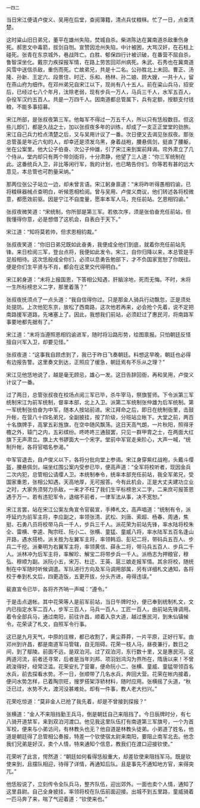     一四二 

   当日宋江便请卢俊义、吴用在后堂，查阅簿籍，清点兵仗粮秣。忙了一日，点查清楚。

   这时粱山旧日弟兄，董平在雄州失陷，焚城自杀。柴进陈达在冀南道杀敌重伤身死。郝思文中毒箭，拔剑自刎。宣赞因沧州失陷，中计被困，大骂汉奸，在石柱上碰死。张青在东京城外，巷战阵亡。白胜、郁保四行计被识破，在番营不屈自杀，鲁智深坐化。戴宗力疾探报军情，在路上劳苦回邓州病死。朱武、石秀也在冀南道风雪中送信杀敌，重伤而死。亡故弟兄，共是十二名。公孙胜北上未回。曹正、汤隆、孙新、王定六、段景住、时迁、乐和、杨林、孙二娘、顾大嫂，一共十人，留在燕山府为细作。在邓州弟兄自宋江以下，现尚有八十五人。前在粱山兵马，招安后，已经过七八个年月，汰除老弱，现有步兵一万人，马兵三千人，水军五百人，杂役军汉约五百人。共是一万四千人。因南道都总管属下，兵有定额，按额支付钱粮，不能多事招募。

   宋江所部，是张叔夜第三军。他每军不得过一万五千人，所以只有恁般数目。但这些儿郎们，都是久战之士，加以张叔夜多年的训练，却成了一支正正堂堂的劲旅。宋江自己兵力检点清楚之后，又与吴用计议了一番。次日便又去谒见张叔夜。那张总管虽是年近六旬的人，却幸还是须发乌黑，身着战袍，腰悬佩剑，挺直了腰躯，坐在公案里。他大公子伯奋、次公子仲雄，引了宋江来到案前拜谒。帘外肃立了几个侍从，堂内却只有两个带剑衙将，十分肃静，他望了三人道：“你三军统制在此。这番统兵入卫，非比等闲行军，我的计划，也已略告你们。你等若有甚的远大意见，本总管也可酌量采纳。”

   那两位张公子站立一边，却未曾言语。宋江躬身禀道：“末将昨听得愚相钧谕，已将粮秣器械点查明白，听候恩相检阅。曾与吴用、卢俊义商议，他们转述各将校微意，都愿效前驱。因是宁江不自度量，愿率本军人马，充任前站。乞恩相钧谕。”

   张叔夜微笑道：“宋统制，你所部是第三军。若依次序，须是张伯奋充任前站，但我懂得你意，必是想借了这机会，自表白于天下。”

   宋江道：“知将莫若帅，但求恩相钧裁。”

   张叔夜笑道：“你旧日弟兄既如此奋勇，我便成全他们到底，就着你充任前站先锋。来日检阅三军，登台点将，我便如此发令。宋江，自你归降以来，本总管是手足般相待。这次恁般成全你们，必须以息勇告勉部下，才不负国家宽恕了你既往。便是你们生平贤与不肖，都会在这里交代得明白。”

   宋江躬身道：“末将上报国恩，下答相公知遇，肝脑涂地，死而无悔。不时，末将一生所标榜忠义二字，那里着落？”

   张叔夜抚须点了一点头道：“我自信得你过。只是那金人骑兵行动飘忽，正是须处处提防。上次他犯东京，放松了西南路，这次他若再来，必会抢个先着，说不定把南路援军道路，先堵塞上了。因此，我想我们前站，必须赶过了惠民河，将南路军事要地都先据有了。”

   宋江道：“末将当遵照恩相钧谕进军，随时将沿路形势，绘图禀报。只怕朝廷反怪擅自兴军入卫，却要见怪。”

   张叔夜道：“这事我自顾虑到了，我已于昨日飞奏朝廷。料想这早晚，朝廷也必得有边报告警。这里奏文到达，正照应了缓急，朝廷焉有不乐从之理？”

   宋江见他恁地说了，越是毫无顾忌，雄心一发。这日告辞回衙，再和吴用，卢俊义计议了一番。

   过了两日，总管张叔夜在校场点阅三军已毕，杀牛宰马，祭旗誓师。下令派第三军统制宋江为前军统制，督率本部，北上入卫。派第二军统制张仲雄为后军统制。第一军统制张伯奋为中军，随本人按站前进。宋江拜命之后，即日在统制衙里，击鼓升帐，在营八十四名弟兄，全副披挂，按了阶级，分班站立帐下。大堂之前，两百十名旗牌手，高掌五彩旌旗，在空中随风飘荡。这日天高气朗，一片秋阳，照得牙檐之外，辕门之内，五彩缤纷。咚咚咚三通鼓罢，只见一群甲胄之士，在两面大红旗下无声肃立。旗上大书锣面大一个宋字。堂前中军官走来阶心，大声一喊，“统制升帐，各将官唱名参渴。”

   中军官退去，自卢俊义以下，各将分批向堂上参谒。宋江身穿紫红战袍，头戴斗缨盔，腰悬佩剑，端坐红围公案内受参已毕，便高声道：“全军将校听者，现因金兵二次内犯，总管相公请缨人卫。本统制奉令，统率本部充任前站，我全军弟兄，受国家重恩，张相公知遇，天高地厚，无可报答。今有此机会，正是大丈夫建功立业之时，大家务须努力杀敌，一来才不枉了我们生平标榜忠义二字，二来庶可报答恩遇于万一。若有违犯军令，退缩不前者，一律军法从事，决不宽恕。”

   宋江言罢，站在宋江公案左角宣令官裴宣，手捧札文，高声唱道：“统制有令，派呼延灼为前军主将，李应副之，率领张清、武松、刘唐、索超、杨春、周通，焦挺、石勇八员将校带马兵一千人，步兵三千人。派花荣为前站先锋，率水陆将校朱仝、雷横、李逵、陶宗旺、阮小二、张横、童猛、童威八将，率水陆军五百名逢山开路，遇水搭桥。派关胜为左翼军主将，率领韩滔、彭玘二将，带码兵五百人、步兵二千挖。派秦明为右翼军主将，率领黄信、薛永二将，带马兵五百人、步兵二千人。派林冲为后军主将，率解珍、解宝二将带步兵一千人。派杨志为押粮官，穆弘、穆顺为副。派阮小五，宋万、杜迁、王英、扈三娘走报军情。其余将校，随统制在中军随时听候调遣。军队进行方向及军马调用部属，另有详细札文通知，各将校于奉到札文后，四更造饭，五更开拔，分头齐进，毋得违误。”

   裴直宣令已毕，各将齐齐呐一声喊：“遵令。”

   于是击点退帐。其中花荣等人是前军前站，当日午牌时分，便已奉到统制札文，文内已指定水军二百人，步军三百人，马兵一百人，工匠一百人，由前站先锋调用。着令全部兵马，通过南阳，前往许昌，顺着入京大道，越过惠民河，到朱仙镇候令。花荣读了札文，自照军令行事。

   这已是九月天气，中原的庄稼，都已收割了，黄尘莽莽，一片平原，正好行军。由邓州到许昌，都是南道军马管辖，自无阻碍。花荣一枝人马，昼夜兼行，数日之间，到了鄢陵。前面不远，是双泊河。过了双泊河，东行数十里，又是惠民河。这两道河流，前者还寻常，后者是当年刘邦、项羽划鸿沟为界所在，隋唐以来！不曾疏浚得好，经常泛滥。花荣安扎了营寨，便命阮小二、张横、童威、童猛带领百名水兵，前去探看水势。不一日，张顺带了几名水兵，奔回大营。花荣在帐内接着，便问水势怎样，已着陶宗旺，搜罗搭架浮轿材料，随时应用。张横摇了头道，“秋泛已过，水势不大，渡河没甚难处。却有一件事，教人老大扫兴。”

   花荣吃惊道：“莫非金人已抢了我先着，却是不曾接到探报？”

   张横道：“金人不来阻挡勤王兵马，倒是朝廷自己来阻挡了。今日辰牌时分，有七八骑开道禁军，来到双泊河渡口。他见我这里队伍打有南道第三军旗号，一个为首军校，便来与小弟访问，有林教头也无？他自道是林教头徒弟。小弟道了姓名，他道是朝廷得了总管相公奏报，特差一个钦使宿太尉来南阳，要阻止南军北去。他念我们兄弟是好汉，卖个人情，特来通知个信息，教我们在渡口迎接钦使。”

   花荣听了此言，愕然道：“朝廷如何看得恁般重大，却差钦使来阻挡军马。既是钦使来到，且摆队相迎，待得了详情，再通知后队。且是事先不通知地方官，来得突兀。”

   他恁般说了，立刻传令全队兵马，整齐队伍，迎出郊外。一面也卖个人情，通知了这里县尉。自己全身披挂，率领将校在队伍前面迎接。出城不到五里路，童威骑着一匹马奔了来，喘了气迎着道：“钦使来也。”

